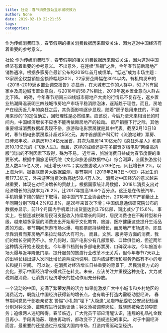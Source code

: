 ```yaml
---
title: 社论：春节消费强劲显示减税效力
author: None
date: 2019-02-10 22:21:55
tags: 
categories: 
---
```

作为传统消费旺季，春节假期的相关消费数据历来颇受关注，因为这对中国经济有着重要的参考意义。
<!-- more -->
社论
作为传统消费旺季，春节假期的相关消费数据历来颇受关注，因为这对中国经济有着重要的参考意义。
不出意外，在连续“热销”之后，今年春节前后房地产销售遇冷。根据多家房企最新公布的2019年首月成绩单，“低迷”成为市场主题：13家房企权益销售金额降幅超30%，22家房企降幅在30%以内。有机构发布的《2018~2019返乡置业调查报告》亦显示，在大城市工作的人群中，52.7%有回家乡及周边城市置业意向，与2018年的58.7%相比，2019年返乡置业意向人群占比下降。
的确，今年春节期间三四线城市房地产大卖的行情已不复存在，返乡置业热潮降温表明三四线城市房地产市场平稳消除泡沫，逐渐趋于理性。而且，房地产在经历近几年的疯狂之后，其负面影响逐步显现，随着“房子是用来住的，不是用来炒的”的定位确立，回归理性是必然结果。应该说，今后乃至未来相当长的时间内，中国经济增长不应也不能再依赖房地产的拉动。
房产销量下行之际，其他重要领域消费数据却表现不俗，旅游和电影票房就是其中代表。截至2月10日18时，春节档电影票房累计超过55亿元，其中首部国产科幻片《流浪地球》票房、口碑双丰收，以票房19.24亿元居首，其次为票房14.10亿元的《疯狂外星人》和票房10.13亿元的《飞驰人生》。而且，这样的成绩还是在多部贺岁档电影“网络高清版”流出的不利因素下取得，殊为不易。
近年来，旅游消费日益成为春节度假的重要形式。根据中国旅游研究院（文化和旅游部数据中心）综合测算，全国旅游接待总人数4.15亿人次，同比增长7.6%；实现旅游收入5139亿元，同比增长8.2%。以上海为例，据银联商务大数据监测，春节期间（2019年2月3日～9日）共发生消费177.3亿元，外来游客消费次数高达519.4万人次。
消费对中国经济的意义越来越重要，体现在对经济增长的贡献上。根据国家统计局数据，2018年消费支出对经济增长的贡献率为76.2%，比2017年提高18.6个百分点。这还是在传统汽车、手机销量下降的情形下取得，据中国汽车工业协会统计，2018年汽车产销量比上年同期分别下降4.2%和2.8%，是28年来首次下滑；中国信息通信研究院公布的数据亦显示，前11个月国内手机累计出货量达到3.79亿部，同比减少了15.6%。
事实上，在接连减税和居民可支配收入持续增长的同时，居民消费也在不断转型和升级，越来越多家庭的消费支出开始用于文化教育、旅游、医疗健康这些提升生活品质的方面。春节期间旅游市场火爆、电影票房持续增长，而房地产市场遇冷，即显示靠消费而非房地产来拉动经济大有可为。
而且，文旅、服务等方面的消费，我们的增长空间仍不小。曾几何时，国产电影少有几部票房、口碑俱佳的，但近两年这种情况开始出现变化，今年春节档则有多部电影票房、口碑双丰收。今年旅游市场火爆与近年降低门票、提升服务的旅游行业改革不无关系，但今年春节7天以上的出境长线出游人次同比增长逾两成也说明，国内旅游市场和服务仍然有不小的增长和提升空间。
可以说，在消费对经济增长日益重要的背景下，居民消费方式的变化，预示中国经济增长模式正在转变。未来，应该关注并重视这种变化，大力减税刺激消费，让消费对经济增长的拉动作用充分释放。
 
 
一个流动的中国，充满了繁荣发展的活力
如果能激发广大中小城市和乡村地区的消费活力，既能让中国经济获得新的增长点，也有助于打造内需驱动型经济。
春节期间党员干部走亲访友 警惕“小礼物”埋下“大隐患”,龙岩市纪委驻公安局纪检组分别对钟文添、戴晓辉进行诫勉谈话；钟文添被调整岗位，戴晓辉被免去领导职务；追缴两人违纪所得。春节临近，广大党员干部应清醒认识，违规的礼品礼金数目再小、手段再隐蔽、理由再动听，都改变不了违规违纪的事实。
对于中国经济而言，最重要的还是通过形成强大国内市场，打造内需驱动型经济。
